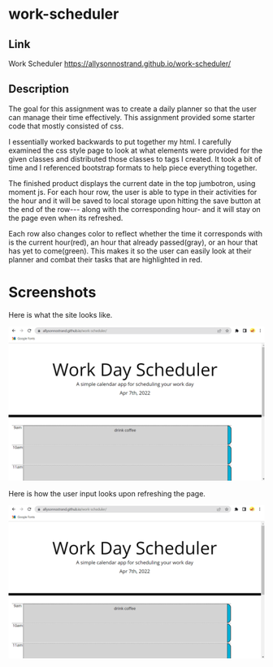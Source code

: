 # work-scheduler

## Link 
Work Scheduler https://allysonnostrand.github.io/work-scheduler/

## Description

The goal for this assignment was to create a daily planner so that the user can manage their time effectively. This assignment provided some starter code that mostly consisted of css. 

I essentially worked backwards to put together my html. I carefully examined the css style page to look at what elements were provided for the given classes and distributed those classes to tags I created. It took a bit of time and I referenced bootstrap formats to help piece everything together. 

The finished product displays the current date in the top jumbotron, using moment js. For each hour row, the user is able to type in their activities for the hour and it will be saved to local storage upon hitting the save button at the end of the row--- along with the corresponding hour- and it will stay on the page even when its refreshed. 

Each row also changes color to reflect whether the time it corresponds with is the current hour(red), an hour that already passed(gray), or an hour that has yet to come(green). This makes it so the user can easily look at their planner and combat their tasks that are highlighted in red. 

# Screenshots 

Here is what the site looks like.

<img src ="./assets/images/work-scheduler-sc-1.png">

Here is how the user input looks upon refreshing the page. 

<img src ="./assets/images/work-scheduler-sc-2.png">